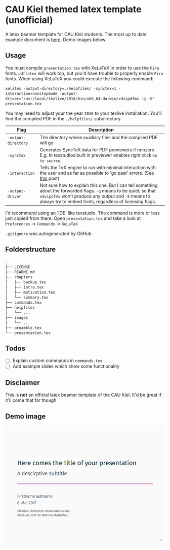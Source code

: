 # CAU Kiel themed latex template (unofficial)
A latex beamer template for CAU Kiel students. The most up to date example document is [here](./helpfiles/presentation.pdf). Demo images below.

## Usage

You must compile `presentation.tex` with XeLaTeX in order to use the `Fira` fonts. `pdflatex` will work too, but you'd have trouble to properly enable `Fira` fonts. When using XeLaTeX you could execute the following command:
```shell
xelatex -output-directory=./helpfiles/ -synctex=1 -interaction=nonstopmode -output-driver="/usr/local/texlive/2016/bin/x86_64-darwin/xdvipdfmx -q -E" presentation.tex
```
You may need to adjust your the year `2016` to your texlive installation. You'll find the compiled PDF in the `./helpfiles/` subdirectory.

Flag | Description
---|---
`-output-directory`  |  The directory where auxiliary files and the compiled PDF will go
`-synctex`| Generates SyncTeX data for PDF previewers if nonzero. E.g. In texstudios built in previewer enables right click `Go to source`.
`-interaction`  |  Tells the TeX engine to run with minimal interaction with the user and as far as possible to 'go past' errors. (See [this](http://tex.stackexchange.com/a/258816/113577) post)
`-output-driver` | Not sure how to explain this one. But I can tell something about the forwarded flags. `-q` means to be quiet, so that `xdvipdfmx` won't produce any output and `-E` means to always try to embed fonts, regardless of licensing flags.

I'd recommend using an 'IDE' like texstudio. The command is more or less just copied from there. Open `presentation.tex` and take a look at `Preferences` -> `Commands` -> `XeLaTeX`.

`.gitignore` was autogenerated by GitHub

## Folderstructure
```
.
├── LICENSE
├── README.md
├── chapters
│   ├── backup.tex
│   ├── intro.tex
│   ├── motivation.tex
│   └── summary.tex
├── commands.tex
├── helpfiles
│   └── ...
├── images
│   └── ...
├── preamble.tex
└── presentation.tex
```

## Todos
- [ ] Explain custom commands in `commands.tex`
- [ ] Add example slides which show some functionality

## Disclaimer
This is **not** an official latex beamer template of the CAU Kiel. It'd be great if it'll come that far though.

## Demo image

![Main slide example screenshot](./images/demo-screenshot.png)
